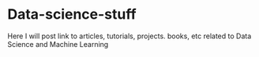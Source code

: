 # Data-science-stuff
Here I will post link to articles, tutorials, projects. books, etc related to Data Science and Machine Learning
